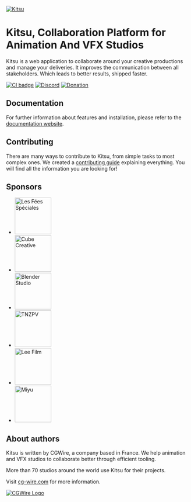 [![Kitsu](https://zou.cg-wire.com/kitsu.png)](https://kitsu.cg-wire.com)

# Kitsu, Collaboration Platform for Animation And VFX Studios

Kitsu is a web application to collaborate around your creative productions and
manage your deliveries. It improves the communication between all stakeholders.
Which leads to better results, shipped faster.

[![CI badge](https://github.com/cgwire/kitsu/actions/workflows/ci.yml/badge.svg)](https://github.com/cgwire/kitsu/actions/workflows/ci.yml)
[![Discord](https://badgen.net/badge/icon/discord?icon=discord&label)](https://discord.com/invite/VbCxtKN)
[![Donation](https://img.shields.io/liberapay/receives/CGWire.svg?logo=liberapay">)](https://liberapay.com/CGWire/donate)

## Documentation

For further information about features and installation, please refer to the
[documentation website](https://kitsu.cg-wire.com/).

## Contributing

There are many ways to contribute to Kitsu, from simple tasks to most complex ones. We created a
[contributing guide](https://github.com/cgwire/kitsu/blob/main/CONTRIBUTING.md) explaining everything.
You will find all the information you are looking for!

## Sponsors

* <a href="http://www.les-fees-speciales.coop"><img alt="Les Fées Spéciales" src="https://www.cg-wire.com/images/logo-les-fees-speciales.png" width=100 /></a>
* <a href="https://www.cube-creative.com"><img alt="Cube Creative" src="https://www.cg-wire.com/images/logo-cube.png" width=100 /></a>
* <a href="https://cloud.blender.org"><img alt="Blender Studio" src="https://www.cg-wire.com/images/logo-blender.png" width=100 /></a>
* <a href="http://nousvoir.com/en/home"><img alt="TNZPV" src="https://www.cg-wire.com/images/logo-tnzpv.png" width=100 /></a>
* <a href="http://leefilm.se"><img alt="Lee Film" src="https://www.cg-wire.com/images/logo-lee.png" width=100 /></a>
* <a href="http://miyu.fr"><img alt="Miyu" src="https://www.cg-wire.com/images/logo-miyu.png" width=100 /></a>

## About authors

Kitsu is written by CGWire, a company based in France. We help animation and VFX studios to collaborate better through efficient tooling.

More than 70 studios around the world use Kitsu for their projects.

Visit [cg-wire.com](https://cg-wire.com) for more information.

[![CGWire Logo](https://zou.cg-wire.com/cgwire.png)](https://cg-wire.com)
